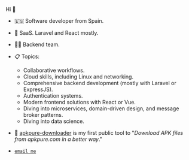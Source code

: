 Hi 👋

- 🇪🇸 Software developer from Spain.
- 🔨 SaaS. Laravel and React mostly.
- 🤵🏻 Backend team.
- 📋 Topics:
    - Collaborative workflows.
    - Cloud skills, including Linux and networking.
    - Comprehensive backend development (mostly with Laravel or ExpressJS).
    - Authentication systems.
    - Modern frontend solutions with React or Vue.
    - Diving into microservices, domain-driven design, and message broker patterns.
    - Diving into data science.

- 📳 [apkpure-downloader](https://github.com/lfsaga/apkpure-downloader?tab=readme-ov-file#apkpure-downloader) is my first public tool to "*Download APK files from apkpure.com in a better way*."
- [`email me`](mailto:luisfesaga99@gmail.com)
